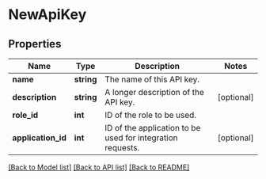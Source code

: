 # NewApiKey

## Properties
Name | Type | Description | Notes
------------ | ------------- | ------------- | -------------
**name** | **string** | The name of this API key. | 
**description** | **string** | A longer description of the API key. | [optional] 
**role_id** | **int** | ID of the role to be used. | 
**application_id** | **int** | ID of the application to be used for integration requests. | [optional] 

[[Back to Model list]](../README.md#documentation-for-models) [[Back to API list]](../README.md#documentation-for-api-endpoints) [[Back to README]](../README.md)


